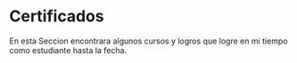 # Certificados
En esta Seccion encontrara algunos cursos y logros que logre en mi tiempo como estudiante hasta la fecha.
